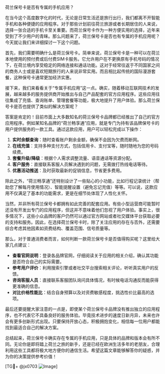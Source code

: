 荷兰保号卡是否有专属的手机应用？

在当今这个高度数字化的时代，无论是日常生活还是旅行出行，我们都离不开智能手机和各种便捷的应用程序。对于那些计划前往荷兰旅游或者长期居住的人来说，选择一张合适的手机卡至关重要。而荷兰保号卡作为一种方便实用的选择，近年来受到了不少用户的青睐。那么问题来了，荷兰保号卡是否也有专属的手机应用呢？今天就让我们来详细探讨一下这个问题。

首先，我们需要明确什么是荷兰保号卡。简单来说，荷兰保号卡是一种可以在荷兰本地使用的预付费或后付费SIM卡服务。它允许用户在不更换原有手机号码的情况下，在荷兰境内享受稳定的网络连接和通话功能。这对于经常往返于不同国家之间的商务人士或是喜欢短期旅行的人来说非常实用。而且相比起传统的国际漫游套餐，这种保号卡通常更加经济实惠。

接下来，我们来看看关于“专属手机应用”这一点。确实，随着移动互联网技术的发展，越来越多的服务提供商开始推出与自己产品配套的官方应用程序。这些应用往往集成了充值、查询账单、管理套餐等功能，极大地提升了用户体验。那么荷兰保号卡是否也提供了类似的解决方案呢？

答案是肯定的！目前市面上大多数知名的荷兰保号卡品牌都已经推出了自己的官方应用程序。例如某知名品牌的“荷兰畅享通”应用，就是专门为持有该品牌保号卡的用户提供服务的一款工具。通过这款应用，用户可以轻松完成以下操作：

1. **实时余额查询**：随时查看账户剩余金额，确保不会因为欠费而断网。
2. **在线充值**：支持多种支付方式，包括信用卡、支付宝等，随时随地为您的号码续费。
3. **套餐升级/降级**：根据个人需求调整流量、语音通话等资源分配。
4. **客户服务**：直接联系客服人员解决遇到的问题，无需拨打热线电话等待。
5. **优惠活动推送**：及时获取最新的促销信息，节省更多费用。

除此之外，“荷兰畅享通”还特别设计了一些贴心的小功能，比如行程记录统计（帮助您了解每月使用情况）、智能提醒设置（避免忘记充值）等等。可以说，这款应用不仅满足了基本的功能需求，更是在细节处体现了人性化关怀。

当然，并非所有荷兰保号卡都拥有如此完善的配套应用。有些小型运营商可能暂时还没有开发出专门的应用程序，但这并不意味着他们忽视了用户体验。事实上，很多情况下，这些小众品牌的客户仍然可以通过官方网站或者社交媒体平台获取必要的支持和服务。因此，在选择荷兰保号卡时，除了关注应用的存在与否外，还需要综合考虑其他因素如资费结构、覆盖范围、信号质量等。

那么，对于普通消费者而言，如何判断一款荷兰保号卡是否值得购买呢？这里给大家几点建议：

- **查看官网说明**：登录各品牌官网，仔细阅读关于应用的相关介绍，确认其功能是否符合自己的实际需要。
- **参考用户评价**：利用搜索引擎或者社交平台搜索相关评论，听听真实用户的反馈。
- **咨询客服人员**：直接联系客服团队询问具体情况，有时候电话沟通反而能获得更准确的信息。
- **对比价格性能比**：结合自身预算以及对资费敏感程度，挑选性价比最高的选项。

最后还要提醒大家注意的一点是，即使某个荷兰保号卡品牌没有推出独立的应用程序，也不代表它不具备良好的服务体验。毕竟技术进步的速度日新月异，未来也许会有更多创新形式出现。只要保持开放心态，积极拥抱变化，相信每一位用户都能找到最适合自己的解决方案。

总结起来，荷兰保号卡确实存在专属的手机应用，只是具体的品牌和版本会有所不同。无论你是即将踏上荷兰之旅的新手，还是已经在欧洲生活多年的老朋友，合理利用这些工具都将极大地方便你的通信生活。希望这篇文章能够解答你的疑惑，并为你的决策提供参考价值！

[TG💪+ @jx0703 ![Image](https://github.com/user-attachments/assets/dbca1d08-cadb-493c-b0ec-ad6f7a83f270)]